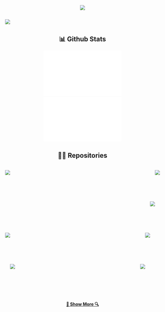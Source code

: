 <h1 align="center">
  <a href="https://git.io/typing-svg">
    <img src="https://readme-typing-svg.herokuapp.com/?lines=Hello,+There!+👋;Rafał+here!;Thanks+for+your+visit!&center=true&size=25">
  </a>
</h1>

### ![](https://komarev.com/ghpvc/?username=rafaltecza)

<h2 align="center">📊 Github Stats</h2>
<center>
<div style="display: block; margin-left: auto; margin-right: auto; width: 50%;">
  <a href='https://github.com/rafaltecza/github-stats-transparent'>

  ![Stats Overview](https://github.com/rafaltecza/github-stats/blob/output/generated/languages.svg)
  ![Most Used Languages](https://github.com/rafaltecza/github-stats/blob/output/generated/languages.svg)

  </a>
</div>
</center>

<h2 align="center">👨‍💻 Repositories</h2>
<br>
<div width="100%" align="center">
  <a align="left" href="https://github.com/rafaltecza/daftcode-intern-rick-and-morty" title="Rick & Morty"><img align="left" height="115" src="https://github-readme-stats.vercel.app/api/pin/?username=rafaltecza&repo=daftcode-intern-rick-and-morty&theme=react&border_color=61dafb&border_radius=12"></a>
  <a align="right" href="https://github.com/zumrudu-anka/DataStructures" title="Rick & Morty"><img align="right" height="115" src="https://github-readme-stats.vercel.app/api/pin/?username=rafaltecza&repo=daftcode-intern-rick-and-morty&theme=react&border_color=61dafb&border_radius=12"></a>
</div>
<br/><br/><br/><br/><br/><br/>
<div width="100%" align="center">
  <a align="left" href="https://github.com/rafaltecza/learn-and-play-pamo" title="Rick & Morty"><img align="left" height="115" src=""></a>
  <a align="right" href="https://github.com/zumrudu-anka/DataStructures" title="Rick & Morty"><img align="right" height="115" src="https://github-readme-stats.vercel.app/api/pin/?username=rafaltecza&repo=daftcode-intern-rick-and-morty&theme=react&border_color=61dafb&border_radius=12"></a>
</div>
<br/><br/><br/><br/><br/><br/>
<div width="100%" align="center">
  <a align="left" href="https://github.com/zumrudu-anka/Algorithms" title="Rick & Morty"><img align="left" height="115" src="https://github-readme-stats.vercel.app/api/pin/?username=rafaltecza&repo=daftcode-intern-rick-and-morty&theme=react&border_color=61dafb&border_radius=12"></a>
  <a align="right" href="https://github.com/zumrudu-anka/DataStructures" title="Rick & Morty"><img align="right" height="115" src="https://github-readme-stats.vercel.app/api/pin/?username=rafaltecza&repo=daftcode-intern-rick-and-morty&theme=react&border_color=61dafb&border_radius=12"></a>
</div>
<br/><br/><br/><br/><br/><br/>
<div width="100%" align="center">
  <a align="left" href="https://github.com/zumrudu-anka/Algorithms" title="Rick & Morty"><img align="left" height="115" src="https://github-readme-stats.vercel.app/api/pin/?username=rafaltecza&repo=daftcode-intern-rick-and-morty&theme=react&border_color=61dafb&border_radius=12"></a>
  <a align="right" href="https://github.com/zumrudu-anka/DataStructures" title="Rick & Morty"><img align="right" height="115" src="https://github-readme-stats.vercel.app/api/pin/?username=rafaltecza&repo=daftcode-intern-rick-and-morty&theme=react&border_color=61dafb&border_radius=12"></a>
</div>
<br><br><br><br><br><br>
<h4 align="center">
  <a href="https://github.com/zumrudu-anka?tab=repositories" title="Show Repositories">🔎 Show More 🔍</a>
</h4>

<!--
**rafaltecza/rafaltecza** is a ✨ _special_ ✨ repository because its `README.md` (this file) appears on your GitHub profile.

Here are some ideas to get you started:

- 🔭 I’m currently working on ...
- 🌱 I’m currently learning ...
- 👯 I’m looking to collaborate on ...
- 🤔 I’m looking for help with ...
- 💬 Ask me about ...
- 📫 How to reach me: ...
- 😄 Pronouns: ...
- ⚡ Fun fact: ...
-->
